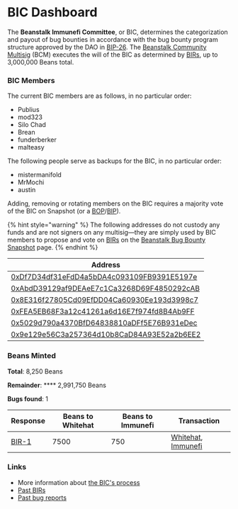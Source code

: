 # BIC Dashboard

The **Beanstalk Immunefi Committee**, or BIC, determines the categorization and payout of bug bounties in accordance with the bug bounty program structure approved by the DAO in [BIP-26](https://github.com/BeanstalkFarms/Beanstalk-Governance-Proposals/blob/master/bip/bip-26-bug-bounty-program.md). The [Beanstalk Community Multisig](bcm-process.md) (BCM) executes the will of the BIC as determined by [BIRs](../proposals.md#bir), up to 3,000,000 Beans total.

### **BIC Members**

The current BIC members are as follows, in no particular order:

* Publius
* mod323
* Silo Chad
* Brean
* funderberker
* malteasy

The following people serve as backups for the BIC, in no particular order:

* mistermanifold
* MrMochi
* austin

Adding, removing or rotating members on the BIC requires a majority vote of the BIC on Snapshot (or a [BOP](../proposals.md#bop)/[BIP](../proposals.md#bip)).

{% hint style="warning" %}
The following addresses do not custody any funds and are not signers on any multisig—they are simply used by BIC members to propose and vote on [BIRs](../proposals.md#bir) on the [Beanstalk Bug Bounty Snapshot](https://snapshot.org/#/beanstalkbugbounty.eth) page.
{% endhint %}

| Address                                                                                                                 |
| ----------------------------------------------------------------------------------------------------------------------- |
| [0xDf7D34df31eFdD4a5bDA4c093109FB9391E5197e](https://snapshot.org/#/profile/0xDf7D34df31eFdD4a5bDA4c093109FB9391E5197e) |
| [0xAbdD39129af9DEAeE7c1Ca3268D69F4850292cAB](https://snapshot.org/#/profile/0xAbdD39129af9DEAeE7c1Ca3268D69F4850292cAB) |
| [0x8E316f27805Cd09EfDD04Ca60930Ee193d3998c7](https://snapshot.org/#/profile/0x8E316f27805Cd09EfDD04Ca60930Ee193d3998c7) |
| [0xFEA5EB68F3a12c41261a6d16E7f974fd8B4Ab9FF](https://snapshot.org/#/profile/0xFEA5EB68F3a12c41261a6d16E7f974fd8B4Ab9FF) |
| [0x5029d790a4370BfD64838810aDFf5E76B931eDec](https://snapshot.org/#/profile/0x5029d790a4370BfD64838810aDFf5E76B931eDec) |
| [0x9e129e56C3a257364d10b8CaD84A93E52a2b6EE2](https://snapshot.org/#/profile/0x9e129e56C3a257364d10b8CaD84A93E52a2b6EE2) |

### **Beans Minted**

**Total**: 8,250 Beans

**Remainder**: **** 2,991,750 Beans

**Bugs found**: 1

| Response                                                                                                                           | Beans to Whitehat | Beans to Immunefi | Transaction                                                                                                                                                                                                    |
| ---------------------------------------------------------------------------------------------------------------------------------- | ----------------- | ----------------- | -------------------------------------------------------------------------------------------------------------------------------------------------------------------------------------------------------------- |
| [BIR-1](https://snapshot.org/#/beanstalkbugbounty.eth/proposal/0x1da231494fe8cf85edc50bf148b8557b3de8b0354018602b92075634d0e1f409) | 7500              | 750               | [Whitehat](https://etherscan.io/tx/0x1f3d3aaf1e24541400e0cc4c9f6985b21dbdccd1fa01df2b7873d62fb598d165), [Immunefi](https://etherscan.io/tx/0x5fa42d868c8df19fea6c12e49041583536fba3767b6aeaa62c3adf8415ef9ee4) |

### Links

* More information about [the BIC's process](bic-process.md)
* [Past BIRs](https://github.com/BeanstalkFarms/Beanstalk-Governance-Proposals/tree/master/bir)
* [Past bug reports](https://bean.money/bug-reports)&#x20;
